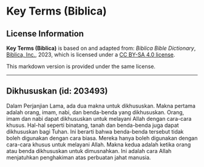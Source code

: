 # Key Terms (Biblica)

## License Information

**Key Terms (Biblica)** is based on and adapted from: _Biblica Bible Dictionary_, [Biblica, Inc.](https://www.biblica.com/), 2023, which is licensed under a [CC BY-SA 4.0 license](https://creativecommons.org/licenses/by-sa/4.0/legalcode.en).

This markdown version is provided under the same license.



--------------------------------

## Dikhususkan (id: 203493)

Dalam Perjanjian Lama, ada dua makna untuk dikhususkan. Makna pertama adalah orang, imam, nabi, dan benda\-benda yang dikhususkan. Orang, imam dan nabi dapat dikhususkan untuk melayani Allah dengan cara\-cara khusus. Hal\-hal seperti binatang, tanah dan benda\-benda juga dapat dikhususkan bagi Tuhan. Ini berarti bahwa benda\-benda tersebut tidak boleh digunakan dengan cara biasa. Mereka hanya boleh digunakan dengan cara\-cara khusus untuk melayani Allah. Makna kedua adalah ketika orang atau benda dikhususkan untuk dimusnahkan. Ini adalah cara Allah menjatuhkan penghakiman atas perbuatan jahat manusia.


